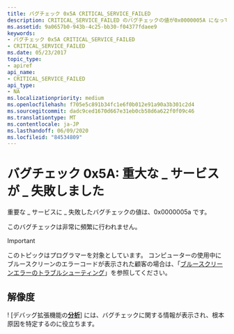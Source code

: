 ```yaml
---
title: バグチェック 0x5A CRITICAL_SERVICE_FAILED
description: CRITICAL_SERVICE_FAILED のバグチェックの値が0x0000005A になっています。このバグチェックは非常に頻繁に行われます。
ms.assetid: 9a0657b0-943b-4c25-bb30-f04377fdaee9
keywords:
- バグチェック 0x5A CRITICAL_SERVICE_FAILED
- CRITICAL_SERVICE_FAILED
ms.date: 05/23/2017
topic_type:
- apiref
api_name:
- CRITICAL_SERVICE_FAILED
api_type:
- NA
ms.localizationpriority: medium
ms.openlocfilehash: f705e5c891b34fc1e6f0b012e91a90a3b301c2d4
ms.sourcegitcommit: dadc9ced1670d667e31eb0cb58d6a622f0f09c46
ms.translationtype: MT
ms.contentlocale: ja-JP
ms.lasthandoff: 06/09/2020
ms.locfileid: "84534809"
---
```

# <a name="bug-check-0x5a-critical_service_failed"></a>バグチェック 0x5A: 重大な \_ サービスが \_ 失敗しました

重要な \_ サービスに \_ 失敗したバグチェックの値は、0x0000005a です。

このバグチェックは非常に頻繁に行われません。

> [!IMPORTANT]
> このトピックはプログラマーを対象としています。 コンピューターの使用中にブルースクリーンのエラーコードが表示された顧客の場合は、「[ブルースクリーンエラーのトラブルシューティング](https://www.windows.com/stopcode)」を参照してください。

## <a name="resolution"></a>解像度
! [デバッグ拡張機能の[**分析**](-analyze.md)] には、バグチェックに関する情報が表示され、根本原因を特定するのに役立ちます。
